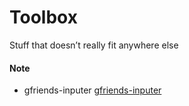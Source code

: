Toolbox
=====

Stuff that doesn’t really fit anywhere else


#### Note

- gfriends-inputer
  [gfriends-inputer](https://github.com/gfriends/gfriends-inputer)
